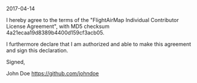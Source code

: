 2017-04-14

I hereby agree to the terms of the "FlightAirMap Individual Contributor License Agreement", with MD5 checksum 4a21ecaa19d8389b4400d159cf3acb05.

I furthermore declare that I am authorized and able to make this agreement and sign this declaration.

Signed,

John Doe https://github.com/johndoe
